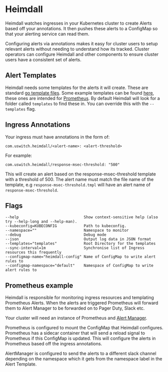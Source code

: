 # Heimdall
Heimdall watches ingresses in your Kubernetes cluster to create Alerts based off your annotations. It then pushes these alerts to a ConfigMap so that your alerting service can read them.

Configuring alerts via annotations makes it easy for cluster users to setup relevant alerts without needing to understand how its tracked. Cluster operators can configure Heimdall and other components to ensure cluster users have a consistent set of alerts.

## Alert Templates
Heimdall needs some templates for the alerts it will create. These are standard [go template files](https://golang.org/pkg/text/template/). Some example templates can be found [here](./example-alert-templates), these ones are intended for [Prometheus](https://github.com/prometheus/prometheus). By default Heimdall will look for a folder called `templates` to find these in. You can override this with the `--templates` flag.

## Ingress Annotations
Your ingress must have annotations in the form of:
```
com.uswitch.heimdall/<alert-name>: <alert-threshold>
```
For example:
```
com.uswitch.heimdall/response-msec-threshold: "500"
```
This will create an alert based on the response-msec-threshold template with a threshold of 500.
The alert name must match the file name of the template, e.g `response-msec-threshold.tmpl` will have an alert name of `response-msec-threshold`.
## Flags
```
--help                             Show context-sensitive help (also try --help-long and --help-man).
--kubeconfig=KUBECONFIG            Path to kubeconfig.
--namespace=""                     Namespace to monitor
--debug                            Debug mode
--json                             Output log data in JSON format
--templates="templates"            Root Directory for the templates
--sync-interval=1m                 Synchronise list of Ingress resources this frequently
--configmap-name="heimdall-config" Name of ConfigMap to write alert rules to
--configmap-namespace="default"    Namespace of ConfigMap to write alert rules to
```

## Prometheus example
Heimdall is responsible for monitoring ingress resources and templating Prometheus Alerts. When the alerts are triggered Prometheus will forward them to Alert Manager to be forwarded on to Pager Duty, Slack etc.

Your cluster will need an instance of Prometheus and [Alert Manager](https://github.com/prometheus/alertmanager).

Prometheus is configured to mount the ConfigMap that Heimdall configures. Prometheus has a sidecar container that will send a reload signal to Prometheus if this ConfigMap is updated. This will configure the alerts in Prometheus based off the ingress annotations.

AlertManager is configured to send the alerts to a different slack channel depending on the namespace which it gets from the namespace label in the Alert Template.
